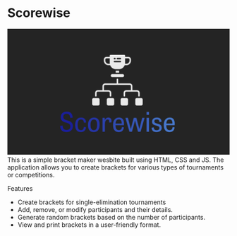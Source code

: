 # Scorewise
<img src="scorewise.png">
This is a simple bracket maker wesbite built using HTML, CSS and JS. The application allows you to create brackets for various types of tournaments or competitions.

Features

* Create brackets for single-elimination tournaments
* Add, remove, or modify participants and their details.
* Generate random brackets based on the number of participants.
* View and print brackets in a user-friendly format.
